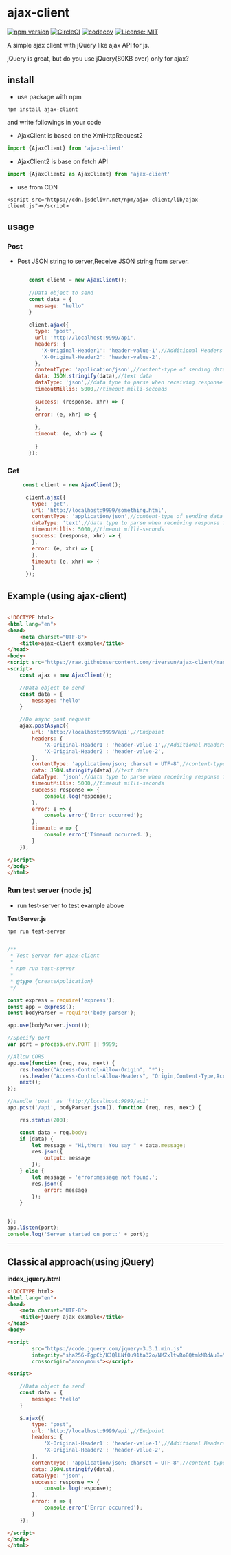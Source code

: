 # ajax-client
[![npm version](https://badge.fury.io/js/ajax-client.svg)](https://badge.fury.io/js/ajax-client)
[![CircleCI](https://circleci.com/gh/riversun/ajax-client/tree/master.svg?style=shield)](https://circleci.com/gh/riversun/ajax-client/tree/master)
[![codecov](https://codecov.io/gh/riversun/ajax-client/branch/master/graph/badge.svg)](https://codecov.io/gh/riversun/ajax-client)
[![License: MIT](https://img.shields.io/badge/License-MIT-yellow.svg)](https://opensource.org/licenses/MIT)

A simple ajax client with jQuery like ajax API for js.

jQuery is great, but do you use jQuery(80KB over) only for ajax?


## install

- use package with npm

```shell
npm install ajax-client 
```

and write followings in your code

- AjaxClient is based on the XmlHttpRequest2

```javascript
import {AjaxClient} from 'ajax-client'
```

- AjaxClient2 is base on fetch API

```javascript
import {AjaxClient2 as AjaxClient} from 'ajax-client'
```

- use from CDN

```
<script src="https://cdn.jsdelivr.net/npm/ajax-client/lib/ajax-client.js"></script>
```

## usage

### Post

- Post JSON string to server,Receive JSON string from server.

```javascript

       const client = new AjaxClient();
 
       //Data object to send
       const data = {
         message: "hello"
       }
 
       client.ajax({
         type: 'post',
         url: 'http://localhost:9999/api',
         headers: {
           'X-Original-Header1': 'header-value-1',//Additional Headers
           'X-Original-Header2': 'header-value-2',
         },
         contentType: 'application/json',//content-type of sending data
         data: JSON.stringify(data),//text data
         dataType: 'json',//data type to parse when receiving response from server
         timeoutMillis: 5000,//timeout milli-seconds
 
         success: (response, xhr) => {
         },
         error: (e, xhr) => {
 
         },
         timeout: (e, xhr) => {
 
         }
       });

```

### Get

```javascript
     const client = new AjaxClient();

      client.ajax({
        type: 'get',
        url: 'http://localhost:9999/something.html',
        contentType: 'application/json',//content-type of sending data
        dataType: 'text',//data type to parse when receiving response from server
        timeoutMillis: 5000,//timeout milli-seconds
        success: (response, xhr) => {
        },
        error: (e, xhr) => {
        },
        timeout: (e, xhr) => {
        }
      });
```

## Example (using ajax-client)

```html

<!DOCTYPE html>
<html lang="en">
<head>
    <meta charset="UTF-8">
    <title>ajax-client example</title>
</head>
<body>
<script src="https://raw.githubusercontent.com/riversun/ajax-client/master/dist/ajaxclient.js"></script>
<script>
    const ajax = new AjaxClient();

    //Data object to send
    const data = {
        message: "hello"
    }

    //Do async post request
    ajax.postAsync({
        url: 'http://localhost:9999/api',//Endpoint
        headers: {
            'X-Original-Header1': 'header-value-1',//Additional Headers
            'X-Original-Header2': 'header-value-2',
        },
        contentType: 'application/json; charset = UTF-8',//content-type of sending data
        data: JSON.stringify(data),//text data
        dataType: 'json',//data type to parse when receiving response from server
        timeoutMillis: 5000,//timeout milli-seconds
        success: response => {
            console.log(response);
        },
        error: e => {
            console.error('Error occurred');
        },
        timeout: e => {
            console.error('Timeout occurred.');
        }
    });

</script>
</body>
</html>


```

### Run test server (node.js)

- run test-server to test example above

**TestServer.js**

```shell
npm run test-server
```

```javascript

/**
 * Test Server for ajax-client
 *
 * npm run test-server
 *
 * @type {createApplication}
 */

const express = require('express');
const app = express();
const bodyParser = require('body-parser');

app.use(bodyParser.json());

//Specify port
var port = process.env.PORT || 9999;

//Allow CORS
app.use(function (req, res, next) {
    res.header("Access-Control-Allow-Origin", "*");
    res.header("Access-Control-Allow-Headers", "Origin,Content-Type,Accept,X-Original-Header1,X-Original-Header2");
    next();
});

//Handle 'post' as 'http://localhost:9999/api'
app.post('/api', bodyParser.json(), function (req, res, next) {

    res.status(200);

    const data = req.body;
    if (data) {
        let message = "Hi,there! You say " + data.message;
        res.json({
            output: message
        });
    } else {
        let message = 'error:message not found.';
        res.json({
            error: message
        });
    }


});
app.listen(port);
console.log('Server started on port:' + port);
```

<hr>

## Classical approach(using jQuery)

**index_jquery.html**

```html
<!DOCTYPE html>
<html lang="en">
<head>
    <meta charset="UTF-8">
    <title>jQuery ajax example</title>
</head>
<body>

<script
        src="https://code.jquery.com/jquery-3.3.1.min.js"
        integrity="sha256-FgpCb/KJQlLNfOu91ta32o/NMZxltwRo8QtmkMRdAu8="
        crossorigin="anonymous"></script>

<script>

    //Data object to send
    const data = {
        message: "hello"
    }

    $.ajax({
        type: "post",
        url: 'http://localhost:9999/api',//Endpoint
        headers: {
            'X-Original-Header1': 'header-value-1',//Additional Headers
            'X-Original-Header2': 'header-value-2',
        },
        contentType: 'application/json; charset = UTF-8',//content-type of sending data
        data: JSON.stringify(data),
        dataType: "json",
        success: response => {
            console.log(response);
        },
        error: e => {
            console.error('Error occurred');
        }
    });

</script>
</body>
</html>

```